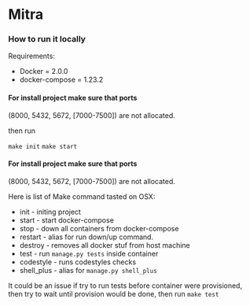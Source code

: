 # Mitra

### How to run it locally

Requirements:
*    Docker = 2.0.0
*    docker-compose = 1.23.2 

#### For install project make sure that ports

(8000, 5432, 5672, [7000-7500]) are not allocated.

then run

``make init``
``make start``

#### For install project make sure that ports
(8000, 5432, 5672, [7000-7500]) are not allocated.

Here is list of Make command tasted on OSX:
*    init - initing project 
*    start - start docker-compose
*    stop - down all containers from docker-compose
*    restart - alias for run down/up command. 
*    destroy - removes all docker stuf from host machine
*    test - run ``manage.py tests`` inside container  
*    codestyle - runs codestyles checks
*    shell_plus - alias for ``manage.py shell_plus``

It could be an issue if try to run tests before container were provisioned,
then try to wait until provision would be done, then run ``make test``
